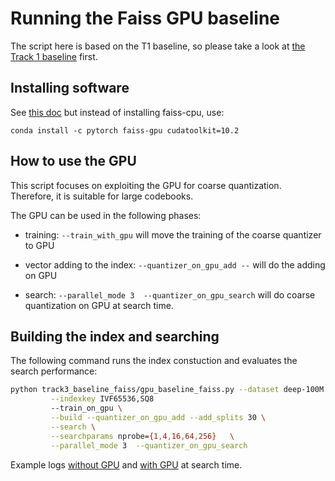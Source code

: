 # Running the Faiss GPU baseline

The script here is based on the T1 baseline, so please take a look at [the Track 1 baseline](../track1_baseline_faiss/README.md) first. 

## Installing software 

See [this doc](../track1_baseline_faiss/README.md#installing-software) but instead of installing faiss-cpu, use: 

```
conda install -c pytorch faiss-gpu cudatoolkit=10.2
```

## How to use the GPU

This script focuses on exploiting the GPU for coarse quantization. 
Therefore, it is suitable for large codebooks. 

The GPU can be used in the following phases: 

- training: `--train_with_gpu` will move the training of the coarse quantizer to GPU

- vector adding to the index: `--quantizer_on_gpu_add --` will do the adding on GPU

- search: `--parallel_mode 3  --quantizer_on_gpu_search` will do coarse quantization on GPU at search time. 

## Building the index and searching 

The following command runs the index constuction and evaluates the search performance: 

```bash
python track3_baseline_faiss/gpu_baseline_faiss.py --dataset deep-100M \
         --indexkey IVF65536,SQ8 
         --train_on_gpu \
         --build --quantizer_on_gpu_add --add_splits 30 \
         --search \
         --searchparams nprobe={1,4,16,64,256}   \
         --parallel_mode 3  --quantizer_on_gpu_search
```

Example logs [without GPU](https://gist.github.com/mdouze/9e000be47c499f79aaec0166365ef654) and [with GPU](https://gist.github.com/mdouze/cd14c802b924299aa2a92db6e05df857) at search time.



